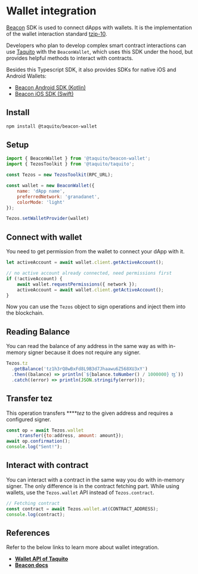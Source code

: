 # Wallet integration

[Beacon](https://walletbeacon.io/) SDK is used to connect dApps with wallets. It is the implementation of the wallet interaction standard [tzip-10](https://gitlab.com/tzip/tzip/blob/master/proposals/tzip-10/tzip-10.md).

Developers who plan to develop complex smart contract interactions can use [Taquito](https://github.com/ecadlabs/taquito) with the `BeaconWallet`, which uses this SDK under the hood, but provides helpful methods to interact with contracts.

Besides this Typescript SDK, it also provides SDKs for native iOS and Android Wallets:

- [Beacon Android SDK (Kotlin)](https://github.com/airgap-it/beacon-android-sdk)
- [Beacon iOS SDK (Swift)](https://github.com/airgap-it/beacon-ios-sdk)

## Install

```bash
npm install @taquito/beacon-wallet
```

## Setup

```jsx
import { BeaconWallet } from '@taquito/beacon-wallet';
import { TezosToolkit } from '@taquito/taquito';

const Tezos = new TezosToolkit(RPC_URL);

const wallet = new BeaconWallet({
    name: 'dApp name',
    preferredNetwork: 'granadanet',
    colorMode: 'light'
});

Tezos.setWalletProvider(wallet)
```

## Connect with wallet

You need to get permission from the wallet to connect your dApp with it. 

```jsx
let activeAccount = await wallet.client.getActiveAccount();

// no active account already connected, need permissions first
if (!activeAccount) {
    await wallet.requestPermissions({ network });
    activeAccount = await wallet.client.getActiveAccount();
}
```

Now you can use the `Tezos` object to sign operations and inject them into the blockchain.

## Reading Balance

You can read the balance of any address in the same way as with in-memory signer because it does not require any signer. 

```jsx
Tezos.tz
  .getBalance('tz1h3rQ8wBxFd8L9B3d7Jhaawu6Z568XU3xY')
  .then((balance) => println(`${balance.toNumber() / 1000000} ꜩ`))
  .catch((error) => println(JSON.stringify(error)));
```

## Transfer tez

This operation transfers *****tez* to the given address and requires a configured signer.

```jsx
const op = await Tezos.wallet
    .transfer({to:address, amount: amount});
await op.confirmation();
console.log("Sent!");
```

## Interact with contract

You can interact with a contract in the same way you do with in-memory signer. The only difference is in the contract fetching part. While using wallets, use the `Tezos.wallet` API instead of `Tezos.contract`.

```jsx
// Fetching contract
const contract = await Tezos.wallet.at(CONTRACT_ADDRESS);
console.log(contract);
```

## References

Refer to the below links to learn more about wallet integration.

- [**Wallet API of Taquito**](https://tezostaquito.io/docs/wallet_API)
- **[Beacon docs](https://docs.walletbeacon.io/)**

